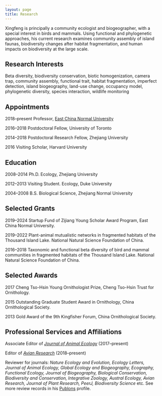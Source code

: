 ```yaml
---
layout: page
title: Research
---
```


Xingfeng is principally a community ecologist and biogeographer, with a special interest in birds and mammals. Using functional and phylogenetic approaches, his current research examines community assembly of island faunas, biodiversity changes after habitat fragmentation, and human impacts on biodiversity at the large scale.

## Research Interests

Beta diversity, biodiversity conservation, biotic homogenization, camera trap, community assembly, functional trait, habitat fragmentation, imperfect detection, island biogeography, land-use change, occupancy model, phylogenetic diversity, species interaction, wildlife monitoring

## Appointments

2018–present	Professor, [East China Normal University](http://www.ecnu.edu.cn)

2016–2018 Postdoctoral Fellow, University of Toronto

2014–2018 Postdoctoral Research Fellow, Zhejiang University

2016 Visiting Scholar, Harvard University

## Education

2008–2014 Ph.D. Ecology, Zhejiang University

2012–2013 Visiting Student. Ecology, Duke University

2004–2008 B.S. Biological Science, Zhejiang Normal University

## Selected Grants

2019–2024 Startup Fund of Zijiang Young Scholar Award Program, East China Normal University.

2019–2022 Plant-animal mutualistic networks in fragmented habitats of the Thousand Island Lake. National Natural Science Foundation of China.

2016–2018 Taxonomic and functional beta diversity of bird and mammal communities in fragmented habitats of the Thousand Island Lake. National Natural Science Foundation of China.

## Selected Awards

2017  Cheng Tso-Hsin Young Ornithologist Prize, Cheng Tso-Hsin Trust for Ornithology.

2015  Outstanding Graduate Student Award in Ornithology, China Ornithological Society.

2013  Gold Award of the 9th Kingfisher Forum, China Ornithological Society.

## Professional Services and Affiliations

Associate Editor of [*Journal of Animal Ecology*](http://besjournals.onlinelibrary.wiley.com/hub/journal/10.1111/(ISSN)1365-2656/) (2017–present)

Editor of [*Avian Research*](https://avianres.biomedcentral.com) (2018–present)

Reviewer for journals: *Nature Ecology and Evolution, Ecology Letters, Journal of Animal Ecology, Global Ecology and Biogeography, Ecography, Functional Ecology, Journal of Biogeography, Biological Conservation, Biodiversity and Conservation, Integrative Zoology, Austral Ecology, Avian Research, Journal of Plant Research, PeerJ, Biodiversity Science* etc. See more review records in his [Publons](https://publons.com/author/1198034/xingfeng-si#profile) profile.